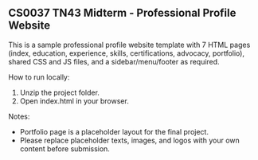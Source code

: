 CS0037 TN43 Midterm - Professional Profile Website
----------------------------------------------------

This is a sample professional profile website template with 7 HTML pages (index, education, experience, skills, certifications, advocacy, portfolio), shared CSS and JS files, and a sidebar/menu/footer as required.

How to run locally:
1. Unzip the project folder.
2. Open index.html in your browser.

Notes:
- Portfolio page is a placeholder layout for the final project.
- Please replace placeholder texts, images, and logos with your own content before submission.
